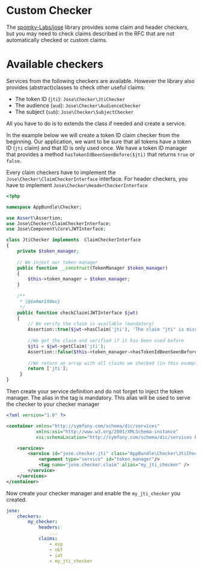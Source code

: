 Custom Checker
==============

The [spomky-Labs/jose](https://github.com/Spomky-Labs/jose) library provides some claim and header checkers,
but you may need to check claims described in the RFC that are not automatically checked or custom claims.

# Available checkers

Services from the following checkers are available.
However the library also provides (abstract)classes to check other useful claims:

- The token ID (`jti`): `Jose\Checker\JtiChecker`
- The audience (`aud`): `Jose\Checker\AudienceChecker`
- The subject (`sub`): `Jose\Checker\SubjectChecker`

All you have to do is to extends the class if needed and create a service.

In the example below we will create a token ID claim checker from the beginning.
Our application, we want to be sure that all tokens have a token ID (`jti` claim) and that ID is only used once.
We have a token ID manager that provides a method `hasTokenIdBeenSeenBefore($jti)` that returns `true` or `false`.

Every claim checkers have to implement the `Jose\Checker\ClaimCheckerInterface` interface.
For header checkers, you have to implement `Jose\Checker\HeaderCheckerInterface`

```php
<?php

namespace AppBundle\Checker;

use Assert\Assertion;
use Jose\Checker\ClaimCheckerInterface;
use Jose\Component\Core\JWTInterface;

class JtiChecker implements  ClaimCheckerInterface
{
    private $token_manager;
    
    // We inject our token manager
    public function __construct(TokenManager $token_manager)
    {
        $this->token_manager = $token_manager;
    }
    
    /**
     * {@inheritdoc}
     */
    public function checkClaim(JWTInterface $jwt)
    {
        // We verify the claim is available (mandatory)
        Assertion::true($jwt->hasClaim('jti'), 'The claim "jti" is missing.');
        
        //We get the claim and verified if it has been used before
        $jti = $jwt->getClaim('jti');
        Assertion::false($this->token_manager->hasTokenIdBeenSeenBefore($jti), sprintf('Invalid token ID "%s".', $jti));
        
        //We return an array with all claims we checked (in this example we only checked 'jti')
        return ['jti'];
     }
}
```

Then create your service definition and do not forget to inject the token manager.
The alias in the tag is mandatory. This alias will be used to serve the checker to your checker manager

```xml
<?xml version="1.0" ?>

<container xmlns="http://symfony.com/schema/dic/services"
           xmlns:xsi="http://www.w3.org/2001/XMLSchema-instance"
           xsi:schemaLocation="http://symfony.com/schema/dic/services http://symfony.com/schema/dic/services/services-1.0.xsd">

    <services>
        <service id="jose.checker.jti" class="AppBundle\Checker\JtiChecker" public="false">
            <argument type="service" id="token_manager"/>
            <tag name="jose.checker.claim" alias="my_jti_checker" />
        </service>
    </services>
</container>
```

Now create your checker manager and enable the `my_jti_checker` you created.

```yml
jose:
    checkers:
        my_checker:
            headers:
                ...
            claims:
                - exp
                - nbf
                - iat
                - my_jti_checker
```
